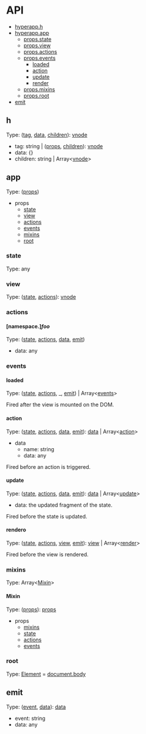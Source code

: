 # API

* [hyperapp.h](#h)
* [hyperapp.app](#app)
  * [props.state](#state)
  * [props.view](#view)
  * [props.actions](#actions)
  * [props.events](#events)
    * [loaded](#loaded)
    * [action](#action)
    * [update](#update)
    * [render](#render)
  * [props.mixins](#mixins)
  * [props.root](#root)
* [emit](#emit)

## h

[vnode]: /docs/core.md#virtual-nodes

Type: ([tag](#h-tag), [data](#h-data), [children](#h-children)): [vnode]

* <a name="h-tag"></a>tag: string | ([props](#h-data), [children](#h-children)): [vnode]
* <a name="h-data"></a>data: {}
* <a name="h-children"></a>children: string | Array\<[vnode]\>

## app

Type: ([props](#app-props))

* <a name="app-props"></a> props
  * [state](#state)
  * [view](#view)
  * [actions](#actions)
  * [events](#events)
  * [mixins](#mixins)
  * [root](#root)

### state

Type: any

### view

Type: ([state](#state), [actions](#actions)): [vnode]

### actions
#### <a name="actions-foo"></a>[namespace.]_foo_

Type: ([state](#state), [actions](#actions), [data](#actions-data), [emit](#emit))

* <a name="actions-data"></a> data: any

### events
#### loaded

Type: ([state](#state), [actions](#actions), _, [emit](#emit)) | Array\<[events](#loaded)\>

Fired after the view is mounted on the DOM.

#### action

Type: ([state](#state), [actions](#actions), [data](#action-data), [emit](#emit)): [data](#action-data) | Array\<[action](#action)\>

* <a name="action-data"></a>data
  * name: string
  * data: any

Fired before an action is triggered.

#### update

Type: ([state](#state), [actions](#actions), [data](#update-data), [emit](#emit)): [data](#update-data) | Array\<[update](#update)\>

* <a name="update-data"></a>data: the updated fragment of the state.

Fired before the state is updated.

#### rendero

Type: ([state](#state), [actions](#actions), [view](#view), [emit](#emit)): [view](#view) | Array\<[render](#render)\>

Fired before the view is rendered.

### mixins

Type: Array\<[Mixin](#mixins-mixin)\>

#### <a name="mixins-mixin"></a>Mixin

Type: ([props](#app-props)): [props](#mixin-props)

* <a name="mixin-props"></a>props
  * [mixins](#mixins)
  * [state](#state)
  * [actions](#actions)
  * [events](#events)

### root

Type: [Element](https://developer.mozilla.org/en-US/docs/Web/API/Element) = [document.body](https://developer.mozilla.org/en-US/docs/Web/API/Document/body)

## emit

Type: ([event](#emit-event), [data](#emit-data)): [data](#emit-data)

* <a name="emit-event"></a>event: string
* <a name="emit-data"></a>data: any
